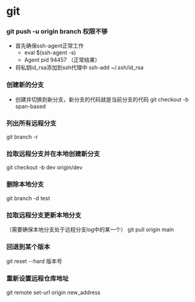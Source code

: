 # git

### git push -u origin branch 权限不够
* 首先确保ssh-agent正常工作
	- eval $(ssh-agent -s)
	- Agent pid 94457   （正常结果）
* 将私钥id_rsa添加到ssh代理中
	ssh-add ~/.ssh/id_rsa

### 创建新的分支
* 创建并切换到新分支，新分支的代码就是当前分支的代码
git checkout -b span-based

### 列出所有远程分支
git branch -r

### 拉取远程分支并在本地创建新分支
git checkout -b dev origin/dev

### 删除本地分支
git branch -d test

### 拉取远程分支更新本地分支
（需要确保本地分支处于远程分支log中的某一个）
git pull origin main

### 回退到某个版本
git reset --hard 版本号

### 重新设置远程仓库地址
git remote set-url origin new_address
